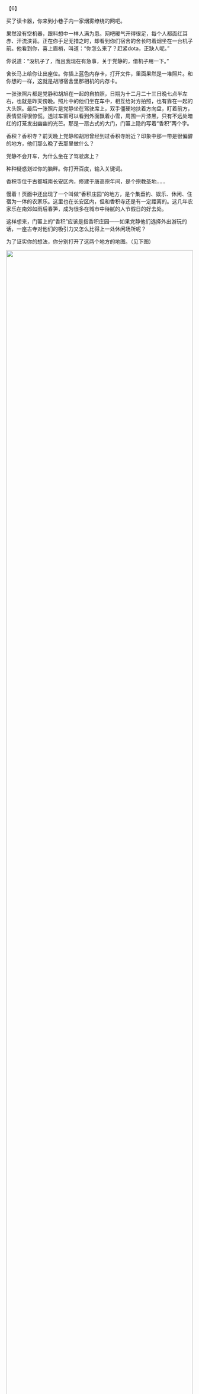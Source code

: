 <div id="navifation" class='headbar'>
    <iframe id='head' align="center" width="100%" height="160" src=""  frameborder="no" border="0" marginwidth="0" marginheight="px" scrolling="no"></iframe>
</div>
<style>
    .headbar{text-align:center;}
    .iframe{margin:0 auto;}
</style>
<script>
    var oDiv = document.getElementById('head');
    oDiv.style.position = 'fixed'; oDiv.style.top = '0px'; oDiv.style.left = '0px';
    document.title="众里寻她千百度";
    document.querySelector("body > div > h1 > a").innerHTML=''
</script>
<br><br>

【6】

买了读卡器，你来到小巷子内一家烟雾缭绕的网吧。

果然没有空机器，跟料想中一样人满为患。网吧暖气开得很足，每个人都面红耳赤、汗流浃背。正在你手足无措之时，却看到你们宿舍的舍长叼着烟坐在一台机子前。他看到你，喜上眉梢，叫道：“你怎么来了？赶紧dota，正缺人呢。”

你说道：“没机子了，而且我现在有急事，关于党静的，借机子用一下。”

舍长马上给你让出座位。你插上蓝色内存卡，打开文件，里面果然是一堆照片。和你想的一样，这就是胡旭宿舍里那相机的内存卡。

一张张照片都是党静和胡旭在一起的自拍照，日期为十二月二十三日晚七点半左右，也就是昨天傍晚。照片中的他们坐在车中，相互给对方拍照，也有靠在一起的大头照。最后一张照片是党静坐在驾驶席上，双手僵硬地扶着方向盘，盯着前方，表情显得很惊慌。透过车窗可以看到外面飘着小雪，周围一片漆黑，只有不远处暗红的灯笼发出幽幽的光芒。那是一扇古式的大门，门匾上隐约写着“香积”两个字。

香积？香积寺？前天晚上党静和胡旭曾经到过香积寺附近？印象中那一带是很偏僻的地方，他们那么晚了去那里做什么？

党静不会开车，为什么坐在了驾驶席上？

种种疑惑划过你的脑畔。你打开百度，输入关键词。

香积寺位于古都城南长安区内，修建于唐高宗年间，是个宗教圣地……

慢着！页面中还出现了一个叫做“香积庄园”的地方，是个集垂钓、娱乐、休闲、住宿为一体的农家乐。这里也在长安区内，但和香积寺还是有一定距离的。这几年农家乐在南郊如雨后春笋，成为很多在城市中待腻的人节假日的好去处。

这样想来，门匾上的“香积”应该是指香积庄园——如果党静他们选择外出游玩的话，一座古寺对他们的吸引力又怎么比得上一处休闲场所呢？

为了证实你的想法，你分别打开了这两个地方的地图。（见下图）

<img src='图1.PNG' width='100%'>

你认真地分析着这两幅地图，想要推理出当天他们真正的去处。

突然，你的手机又响了，是眼镜打来的。“不好了，胡旭的车从宿舍楼下开走了！”

“啊？什么时候？”

“就是现在！”

你立即挂断电话，野兽般冲出网吧，从巷子夺路狂奔而出，正好看到胡旭的车从学校门口开出来。

也许这是最后的机会了。你冒死横穿马路，张开双臂截住了他的车。

你凛然站在马路中间，奥迪车放慢了速度，接着向右一拐，绕过你径直向远处驶去。在奥迪车从你身旁擦肩而过的一刹那，你似乎看到漆黑的车窗后党静那冰冷绝情的面孔；而驾驶席则坐着一个圣诞老人打扮的人……

……一瞬间，你忽然有种错觉，仿佛党静曾经是上天给你的礼物，如今圣诞老人又从你手中将她接走了……

……惠风和煦，你骑着红色的自行车载着党静向郊外前进，她在你身后紧紧地抱着你，将头依偎在你后背。你因为后背流汗显得很窘迫，而她的手却温柔地擦拭着你流出的汗水。

记忆由模糊变得清晰，继而变得锋利，最后爆裂成惨不忍睹的碎片……

你收拾起痛苦，红着眼拦住一辆出租车。“师傅，追上前面那辆奥迪！”

车内播放着嘈杂的摇滚乐，司机师傅摇头晃脑地说：“哦？哪辆奥迪？”

你向前看去，路上早已不见车的踪影。

你思索了一下，然后说道：“去×××。”

司机师傅说：“好嘞，坐好了！”一脚油门下去。车轮在雪里空转了几圈后飙了出去。

你决定——


<br/>

* 【[去香积寺](9)】
  <br/>
* 【[香积庄园](10)】